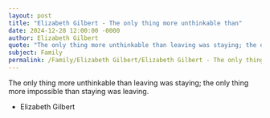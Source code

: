 ```yaml
---
layout: post
title: "Elizabeth Gilbert - The only thing more unthinkable than"
date: 2024-12-28 12:00:00 -0000
author: Elizabeth Gilbert
quote: "The only thing more unthinkable than leaving was staying; the only thing more impossible than staying was leaving."
subject: Family
permalink: /Family/Elizabeth Gilbert/Elizabeth Gilbert - The only thing more unthinkable than
---
```


The only thing more unthinkable than leaving was staying; the only thing more impossible than staying was leaving.

- Elizabeth Gilbert
